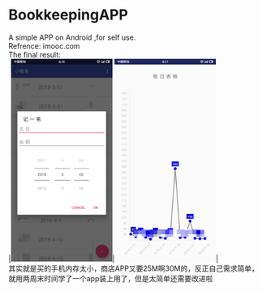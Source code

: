 # BookkeepingAPP
A simple APP on Android ,for self use. 
<br>Refrence:  imooc.com
<br>The final result:
<br>
|<img width="200" src="https://github.com/Guan912/BookkeepingAPP/raw/master/app/src/main/res/jpg/add.jpg"/>|<img width="200" src="https://github.com/Guan912/BookkeepingAPP/raw/master/app/src/main/res/jpg/daily.jpg"/>|
<br>
其实就是买的手机内存太小，商店APP又要25M啊30M的，反正自己需求简单，就用两周末时间学了一个app装上用了，但是太简单还需要改进啦
